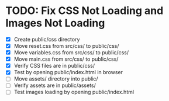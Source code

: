 # TODO: Fix CSS Not Loading and Images Not Loading

- [x] Create public/css directory
- [x] Move reset.css from src/css/ to public/css/
- [x] Move variables.css from src/css/ to public/css/
- [x] Move main.css from src/css/ to public/css/
- [x] Verify CSS files are in public/css/
- [x] Test by opening public/index.html in browser
- [ ] Move assets/ directory into public/
- [ ] Verify assets are in public/assets/
- [ ] Test images loading by opening public/index.html
